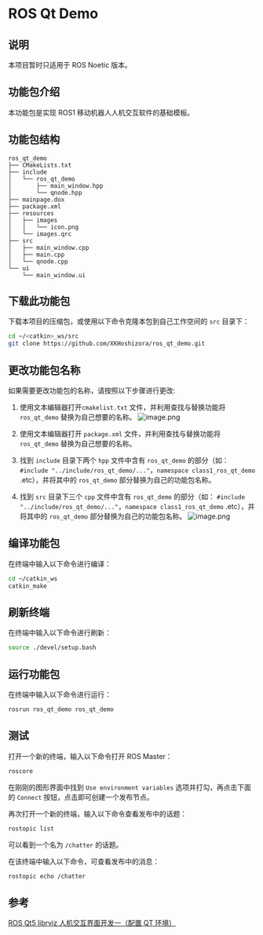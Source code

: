 # ROS Qt Demo

## 说明

本项目暂时只适用于 ROS Noetic 版本。

## 功能包介绍

本功能包是实现 ROS1 移动机器人人机交互软件的基础模板。

## 功能包结构

```
ros_qt_demo
├── CMakeLists.txt
├── include
│   └── ros_qt_demo
│       ├── main_window.hpp
│       └── qnode.hpp
├── mainpage.dox
├── package.xml
├── resources
│   ├── images
│   │   └── icon.png
│   └── images.qrc
├── src
│   ├── main_window.cpp
│   ├── main.cpp
│   └── qnode.cpp
└── ui
    └── main_window.ui
```

## 下载此功能包

下载本项目的压缩包，或使用以下命令克隆本包到自己工作空间的 `src` 目录下：

```bash
cd ~/<catkin>_ws/src
git clone https://github.com/XKHoshizora/ros_qt_demo.git
```

## 更改功能包名称

如果需要更改功能包的名称，请按照以下步骤进行更改:

1. 使用文本编辑器打开`cmakelist.txt` 文件，并利用查找与替换功能将 `ros_qt_demo` 替换为自己想要的名称。
   ![image.png](https://i.postimg.cc/zfZ1s8RB/image.png)

2. 使用文本编辑器打开 `package.xml` 文件，并利用查找与替换功能将 `ros_qt_demo` 替换为自己想要的名称。

3. 找到 `include` 目录下两个 `hpp` 文件中含有 `ros_qt_demo` 的部分（如： `#include "../include/ros_qt_demo/..."`，`namespace class1_ros_qt_demo` .etc），并将其中的 `ros_qt_demo` 部分替换为自己的功能包名称。

4. 找到 `src` 目录下三个 `cpp` 文件中含有 `ros_qt_demo` 的部分（如： `#include "../include/ros_qt_demo/..."`，`namespace class1_ros_qt_demo` .etc），并将其中的 `ros_qt_demo` 部分替换为自己的功能包名称。
   ![image.png](https://i.postimg.cc/8ch8qT6D/image.png)

## 编译功能包

在终端中输入以下命令进行编译：

```bash
cd ~/catkin_ws
catkin_make
```

## 刷新终端

在终端中输入以下命令进行刷新：

```bash
source ./devel/setup.bash
```

## 运行功能包

在终端中输入以下命令进行运行：

```bash
rosrun ros_qt_demo ros_qt_demo
```

## 测试

打开一个新的终端，输入以下命令打开 ROS Master：

```bash
roscore
```

在刚刚的图形界面中找到 `Use environment variables` 选项并打勾，再点击下面的 `Connect` 按钮，点击即可创建一个发布节点。

再次打开一个新的终端，输入以下命令查看发布中的话题：

```bash
rostopic list
```

可以看到一个名为 `/chatter` 的话题。

在该终端中输入以下命令，可查看发布中的消息：

```bash
rostopic echo /chatter
```

## 参考

[ROS Qt5 librviz 人机交互界面开发一（配置 QT 环境）](https://blog.csdn.net/qq_38441692/article/details/105158790)
